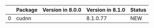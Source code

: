 <!-- markdown-link-check-disable -->

|    | Package   | Version in 8.0.0   | Version in 8.1.0   | Status   |
|---:|:----------|:-------------------|:-------------------|:---------|
|  0 | cudnn     |                    | 8.1.0.77           | NEW      |